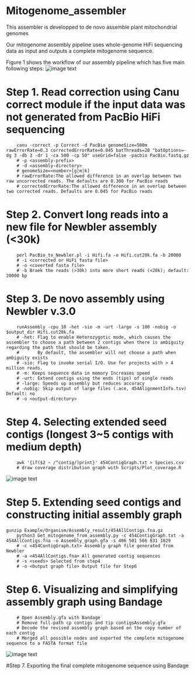 # Mitogenome_assembler
This assembler is developped to de novo assemble plant mitochondrial genomes

Our mitogenome assembly pipeline uses whole-genome HiFi sequencing data as input and outputs a complete mitogenome sequence. 

Figure 1 shows the workflow of our assembly pipeline which has five main following steps:
![image text](https://github.com/bichangwei/Mitogenome_assembler/Figures/Pipeline.jpg)

# Step 1. Read correction using Canu correct module if the input data was not generated from PacBio HiFi sequencing
        canu -correct -p Correct -d PacBio genomeSize=500m rawErrorRate=0.3 correctedErrorRate=0.045 batThreads=20 "batOptions=-dg 3 -db 3 -dr 1 -ca 500 -cp 50" useGrid=false -pacbio PacBio.fastq.gz
        # -p <assembly-prefix>
        # -d <assembly-directory>
        # genomeSize=<number>[g|m|k]
        # rawErrorRate:The allowed difference in an overlap between two raw uncorrected reads. The defaults are 0.300 for PacBio reads
        # correctedErrorRate:The allowed difference in an overlap between two corrected reads. Defaults are 0.045 for PacBio reads

# Step 2. Convert long reads into a new file for Newbler assembly (<30k)
        perl PacBio_to_Newbler.pl -i Hifi.fa -o Hifi.cut20k.fa -b 20000
        # -i <corrected or HiFi fasta file>
        # -o <coverted fasta file>
        # -b Braek the reads (>30k) into more short reads (<20k); default: 20000 bp

# Step 3. De novo assembly using Newbler v.3.0
        runAssembly -cpu 10 -het -sio -m -urt -large -s 100 -nobig -o $output_dir Hifi.cut20k.fa
        # -het: Flag to enable Heterozygotic mode, which causes the assembler to choose a path between 2 contigs when there is ambiguity regarding the path that should be taken.
        #       By default, the assembler will not choose a path when ambiguity exists
        # -sio: Flag to invoke serial I/O. Use for projects with > 4 million reads.
        # -m: Keeps sequence data in memory Increases speed
        # -urt: Extend contigs using the ends (tips) of single reads
        # -large: Speeds up assembly but reduces accuracy
        # -nobig: Skip output of large files (.ace, 454AlignmentInfo.tsv) Default: no
        # -o <output-directory>

# Step 4. Selecting extended seed contigs (longest 3~5 contigs with medium depth)
        awk '{if($2 ~ /^contig/)print}' 454ContigGraph.txt > Species.csv
        # draw coverage distribution graph with Scripts/Plot_coverage.R
![image text](https://github.com/bichangwei/Mitogenome_assembler/Figures/Je_merge1.jpg)

# Step 5. Extending seed contigs and constructing initial assembly graph
	gunzip Example/Organism/Assembly_result/454AllContigs.fna.gz
        python3 Get_mitogenome_from_assembly.py -c 454ContigGraph.txt -a 454AllContigs.fna -o Assembly_graph.gfa -s 406 501 566 831 1029
        # -c <454ContigGraph.txt> Assembly graph file generated from Newbler
        # -a <454AllContigs.fna> All generated contig sequences
        # -s <seeds> Selected from step4
        # -o <Output graph file> Output file for Step6

# Step 6. Visualizing and simplifying assembly graph using Bandage
        # Open Assembly.gfa with Bandage
        # Remove full-path cp contigs and tip contigsAssembly.gfa
        # Decode the revised assembly graph based on the copy number of each contig
        # Merged all possible nodes and exported the complete mitogenome sequence to a FASTA format file
![image text](https://github.com/bichangwei/Mitogenome_assembler/Figures/Juncus_effusus_2G.jpg)

#Step 7. Exporting the final complete mitogenome sequence using Bandage
